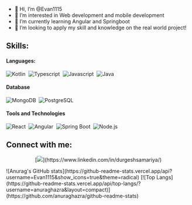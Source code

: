 - 👋 Hi, I’m @Evan1115
- 👀 I’m interested in Web development and mobile development
- 🌱 I’m currently learning Angular and Springboot
- 💞️ I’m looking to apply my skill and knowledge on the real world project!

## Skills:

#### Languages:

![Kotlin](https://img.shields.io/badge/Kotlin-7F52FF?style=for-the-badge&logo=kotlin&logoColor=white)&nbsp;
![Typescript](https://img.shields.io/badge/Typescript-3178C6?style=for-the-badge&logo=typescript&logoColor=white)&nbsp;
![Javascript](https://img.shields.io/badge/Javascript-F7DF1E?style=for-the-badge&logo=javascript&logoColor=white)&nbsp;
![Java](https://img.shields.io/badge/Java-ED8B00?style=for-the-badge&logo=java&logoColor=white)&nbsp;

#### Database

![MongoDB](https://img.shields.io/badge/MongoDB-47A248?style=for-the-badge&logo=mongoDB&logoColor=white)&nbsp;
![PostgreSQL](https://img.shields.io/badge/PostgreSQL-4169E1?style=for-the-badge&logo=postgresql&logoColor=white)&nbsp;

#### Tools and Technologies

![React](https://img.shields.io/badge/React-61DAFB?style=for-the-badge&logo=react&logoColor=white)&nbsp;
![Angular](https://img.shields.io/badge/Angular-DD0031?style=for-the-badge&logo=angular&logoColor=white)&nbsp;
![Spring Boot](https://img.shields.io/badge/SpringBoot-6DB33F?style=for-the-badge&logo=springboot&logoColor=white)&nbsp;
![Node.js](https://img.shields.io/badge/Node.js-339933?style=for-the-badge&logo=node.js&logoColor=white)&nbsp;

## Connect with me:

<p align = "center">
[<img src="https://img.shields.io/badge/linkedin-%2312100E.svg?&style=for-the-badge&logo=linkedin&logoColor=white&color=black" />](https://www.linkedin.com/in/durgeshsamariya/)
</p>
![Anurag's GitHub stats](https://github-readme-stats.vercel.app/api?username=Evan1115&show_icons=true&theme=radical)
[![Top Langs](https://github-readme-stats.vercel.app/api/top-langs/?username=anuraghazra&layout=compact)](https://github.com/anuraghazra/github-readme-stats)
<!---
Evan1115/Evan1115 is a ✨ special ✨ repository because its `README.md` (this file) appears on your GitHub profile.
You can click the Preview link to take a look at your changes.
--->


